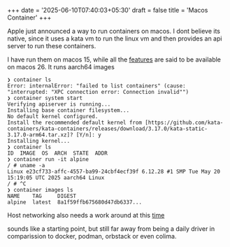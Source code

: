 +++
date = '2025-06-10T07:40:03+05:30'
draft = false
title = 'Macos Container'
+++


Apple just announced a way to run containers on macos. I dont believe its native, since it uses a kata vm to run the linux vm and then provides an api server to run these containers. 

I have run them on macos 15, while all the [features](https://github.com/apple/container/blob/main/docs/technical-overview.md#macos-15-limitations) are said to be available on macos 26. It runs aarch64 images

```
❯ container ls
Error: internalError: "failed to list containers" (cause: "interrupted: "XPC connection error: Connection invalid"")
❯ container system start
Verifying apiserver is running...
Installing base container filesystem...
No default kernel configured.
Install the recommended default kernel from [https://github.com/kata-containers/kata-containers/releases/download/3.17.0/kata-static-3.17.0-arm64.tar.xz]? [Y/n]: y
Installing kernel...
❯ container ls
ID  IMAGE  OS  ARCH  STATE  ADDR
❯ container run -it alpine
/ # uname -a
Linux e23cf733-affc-4557-ba99-24cbf4ecf39f 6.12.28 #1 SMP Tue May 20 15:19:05 UTC 2025 aarch64 Linux
/ # ^C
❯ container images ls
NAME    TAG     DIGEST
alpine  latest  8a1f59ffb675680d47db6337...
```

Host networking also needs a work around at this [time](https://github.com/apple/container/blob/main/docs/technical-overview.md#container-to-host-networking)

sounds like a starting point, but still far away from being a daily driver in comparission to docker, podman, orbstack or even colima. 
